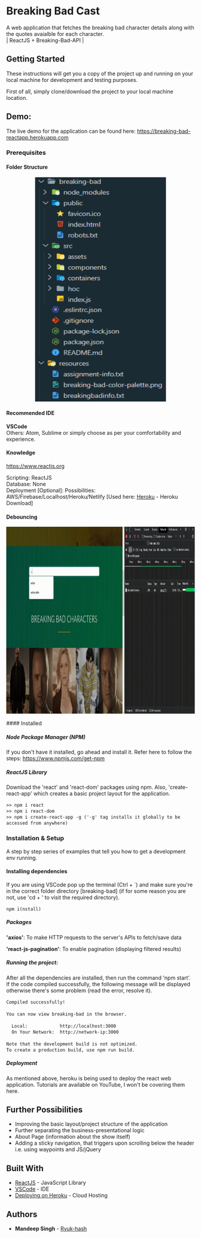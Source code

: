 # Breaking Bad Cast

A web application that fetches the breaking bad character details along with the quotes avaialble for each character.<br>
| ReactJS + Breaking-Bad-API |

## Getting Started

These instructions will get you a copy of the project up and running on your local machine for development and testing purposes.

First of all, simply clone/download the project to your local machine location.

## Demo:

The live demo for the application can be found here:
https://breaking-bad-reactapp.herokuapp.com

### Prerequisites

#### Folder Structure

<p align="center">
  <img alt="Folder-Structure" width="350" height="600" src="./resources/folder-structure.png">
</p>

#### Recommended IDE

**VSCode**  
Others: Atom, Sublime or simply choose as per your comfortability and experience.

#### Knowledge

https://www.reactjs.org

Scripting: ReactJS  
Database: None  
Deployment [Optional]: Possibilities: AWS/Firebase/Localhost/Heroku/Netlify [Used here: [Heroku](https://devcenter.heroku.com/articles/heroku-cli) - Heroku Download]

#### Debouncing

<p align="center">
  <img src="./resources/debouncing.gif" width="1200" height="500" />
</p>
#### Installed

##### Node Package Manager (NPM)

If you don't have it installed, go ahead and install it. Refer here to follow the steps: https://www.npmjs.com/get-npm

##### ReactJS Library

Download the 'react' and 'react-dom' packages using npm. Also, 'create-react-app' which creates a basic project layout for the application.

```
>> npm i react
>> npm i react-dom
>> npm i create-react-app -g ('-g' tag installs it globally to be accessed from anywhere)

```

### Installation & Setup

A step by step series of examples that tell you how to get a development env running.

#### Installing dependencies

If you are using VSCode pop up the terminal (Ctrl + \`) and make sure you're in the correct folder directory [breaking-bad] (if for some reason you are not, use 'cd + <dir-name>' to visit the required directory).

```
npm i(nstall)
```

##### Packages

**'axios'**: To make HTTP requests to the server's APIs to fetch/save data

**'react-js-pagination'**: To enable pagination (displaying filtered results)

##### Running the project:

After all the dependencies are installed, then run the command 'npm start'. If the code compiled successfully, the following message will be displayed otherwise there's some problem (read the error, resolve it).

```
Compiled successfully!

You can now view breaking-bad in the browser.

  Local:            http://localhost:3000
  On Your Network:  http://network-ip:3000

Note that the development build is not optimized.
To create a production build, use npm run build.
```

##### Deployment

As mentioned above, heroku is being used to deploy the react web application. Tutorials are available on YouTube, I won't be covering them here.

## Further Possibilities

- Improving the basic layout/project structure of the application
- Further separating the business-presentational logic
- About Page (information about the show itself)
- Adding a sticky navigation, that triggers upon scrolling below the header i.e. using waypoints and JS/jQuery

## Built With

- [ReactJS](https://reactjs.org/docs/getting-started.html) - JavaScript Library
- [VSCode](https://code.visualstudio.com/download) - IDE
- [Deploying on Heroku](https://dashboard.heroku.com/) - Cloud Hosting

## Authors

- **Mandeep Singh** - [Ryuk-hash](https://github.com/ryuk-hash)
